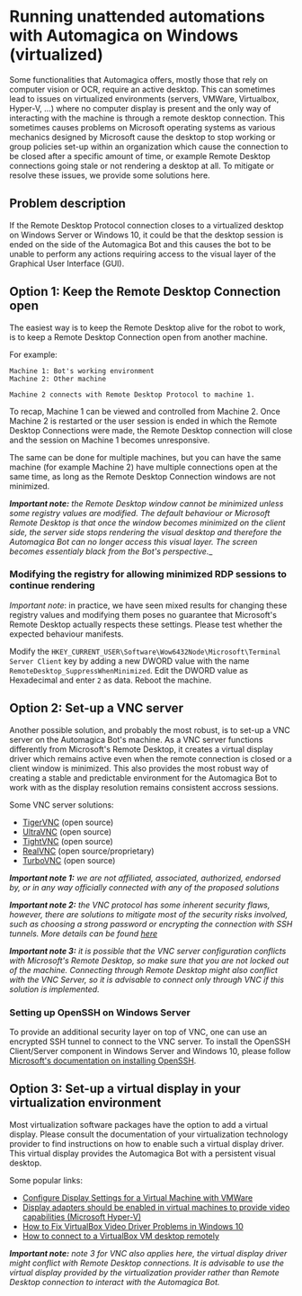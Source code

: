 # Running unattended automations with Automagica on Windows (virtualized)
Some functionalities that Automagica offers, mostly those that rely on computer vision or OCR, require an active desktop. This can sometimes lead to issues on virtualized environments (servers, VMWare, Virtualbox, Hyper-V, ...) where no computer display is present and the only way of interacting with the machine is through a remote desktop connection. This sometimes causes problems on Microsoft operating systems as various mechanics designed by Microsoft cause the desktop to stop working or group policies set-up within an organization which cause the connection to be closed after a specific amount of time, or example Remote Desktop connections going stale or not rendering a desktop at all. To mitigate or resolve these issues, we provide some solutions here.

## Problem description
If the Remote Desktop Protocol connection closes to a virtualized desktop on Windows Server or Windows 10, it could be that the desktop session is ended on the side of the Automagica Bot and this causes the bot to be unable to perform any actions requiring access to the visual layer of the Graphical User Interface (GUI). 

## Option 1: Keep the Remote Desktop Connection open
The easiest way is to keep the Remote Desktop alive for the robot to work, is to keep a Remote Desktop Connection open from another machine. 

For example:

```
Machine 1: Bot's working environment
Machine 2: Other machine

Machine 2 connects with Remote Desktop Protocol to machine 1.
```
To recap, Machine 1 can be viewed and controlled from Machine 2. Once Machine 2 is restarted or the user session is ended in which the Remote Desktop Connections were made, the Remote Desktop connection will close and the session on Machine 1 becomes unresponsive.

The same can be done for multiple machines, but you can have the same machine (for example Machine 2) have multiple connections open at the same time, as long as the Remote Desktop Connection windows are not minimized.

___Important note:__ the Remote Desktop window cannot be minimized unless some registry values are modified. The default behaviour or Microsoft Remote Desktop is that once the window becomes minimized on the client side, the server side stops rendering the visual desktop and therefore the Automagica Bot can no longer access this visual layer. The screen becomes essentialy black from the Bot's perspective.__

### Modifying the registry for allowing minimized RDP sessions to continue rendering
_Important note_: in practice, we have seen mixed results for changing these registry values and modifying them poses no guarantee that Microsoft's Remote Desktop actually respects these settings. Please test whether the expected behaviour manifests.

Modify the `HKEY_CURRENT_USER\Software\Wow6432Node\Microsoft\Terminal Server Client` key by adding a new DWORD value with the name `RemoteDesktop_SuppressWhenMinimized`. Edit the DWORD value as Hexadecimal and enter `2` as data. Reboot the machine.

## Option 2: Set-up a VNC server
Another possible solution, and probably the most robust, is to set-up a VNC server on the Automagica Bot's machine. As a VNC server functions differently from Microsoft's Remote Desktop, it creates a virtual display driver which remains active even when the remote connection is closed or a client window is minimized. This also provides the most robust way of creating a stable and predictable environment for the Automagica Bot to work with as the display resolution remains consistent accross sessions.

Some VNC server solutions:

- [TigerVNC](https://tigervnc.org/) (open source)
- [UltraVNC](https://www.uvnc.com/) (open source)
- [TightVNC](https://www.tightvnc.com/) (open source)
- [RealVNC](https://www.realvnc.com/en/) (open source/proprietary)
- [TurboVNC](https://www.turbovnc.org/) (open source)

___Important note 1:__ we are not affiliated, associated, authorized, endorsed by, or in any way officially connected with any of the proposed solutions_

___Important note 2:__ the VNC protocol has some inherent security flaws, however, there are solutions to mitigate most of the security risks involved, such as choosing a strong password or encrypting the connection with SSH tunnels. More details can be found [here](https://www.bleepingcomputer.com/news/security/dozens-of-vnc-vulnerabilities-found-in-linux-windows-solutions/)_

___Important note 3:__ it is possible that the VNC server configuration conflicts with Microsoft's Remote Desktop, so make sure that you are not locked out of the machine. Connecting through Remote Desktop might also conflict with the VNC Server, so it is advisable to connect only through VNC if this solution is implemented._
### Setting up OpenSSH on Windows Server
To provide an additional security layer on top of VNC, one can use an encrypted SSH tunnel to connect to the VNC server. To install the OpenSSH Client/Server component in Windows Server and Windows 10, please follow [Microsoft's documentation on installing OpenSSH](https://docs.microsoft.com/en-us/windows-server/administration/openssh/openssh_install_firstuse).


## Option 3: Set-up a virtual display in your virtualization environment
Most virtualization software packages have the option to add a virtual display. Please consult the documentation of your virtualization technology provider to find instructions on how to enable such a virtual display driver. This virtual display provides the Automagica Bot with a persistent visual desktop.

Some popular links:

- [Configure Display Settings for a Virtual Machine with VMWare](https://docs.vmware.com/en/VMware-Workstation-Player-for-Windows/15.0/com.vmware.player.win.using.doc/GUID-FF434E5C-2FEE-48C9-BEAF-943F0536301E.html)
- [Display adapters should be enabled in virtual machines to provide video capabilities (Microsoft Hyper-V)](https://docs.microsoft.com/en-us/windows-server/virtualization/hyper-v/best-practices-analyzer/display-adapters-should-be-enabled-in-virtual-machines-to-provide-video)
- [How to Fix VirtualBox Video Driver Problems in Windows 10](https://windowsreport.com/virtualbox-video-driver-problem-windows-10/)
- [How to connect to a VirtualBox VM desktop remotely](https://www.techrepublic.com/article/how-to-connect-to-a-virtualbox-vm-desktop-remotely/)

___Important note:__ note 3 for VNC also applies here, the virtual display driver might conflict with Remote Desktop connections. It is advisable to use the virtual display provided by the virtualization provider rather than Remote Desktop connection to interact with the Automagica Bot._